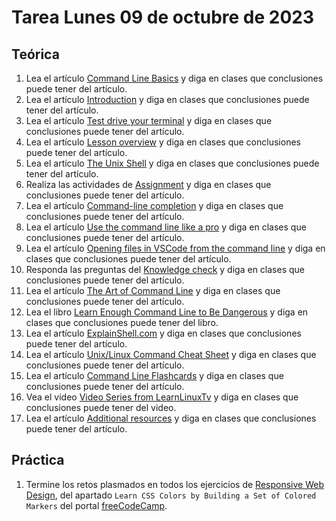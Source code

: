 # Tarea Lunes 09 de octubre de 2023

## Teórica

1. Lea el artículo [Command Line Basics](https://www.theodinproject.com/lessons/foundations-command-line-basics) y diga en clases que conclusiones puede tener del artículo.
2. Lea el artículo [Introduction](https://www.theodinproject.com/lessons/foundations-command-line-basics#introduction) y diga en clases que conclusiones puede tener del artículo.
3. Lea el artículo [Test drive your terminal](https://www.theodinproject.com/lessons/foundations-command-line-basics#test-drive-your-terminal) y diga en clases que conclusiones puede tener del artículo.
4. Lea el artículo [Lesson overview](https://www.theodinproject.com/lessons/foundations-command-line-basics#lesson-overview) y diga en clases que conclusiones puede tener del artículo.
5. Lea el artículo [The Unix Shell](https://swcarpentry.github.io/shell-novice/) y diga en clases que conclusiones puede tener del artículo.
6. Realiza las actividades de [Assignment](https://www.theodinproject.com/lessons/foundations-command-line-basics#assignment) y diga en clases que conclusiones puede tener del artículo.
7. Lea el artículo [Command-line completion](https://en.wikipedia.org/wiki/Command-line_completion) y diga en clases que conclusiones puede tener del artículo.
8. Lea el artículo [Use the command line like a pro](https://www.theodinproject.com/lessons/foundations-command-line-basics#use-the-command-line-like-a-pro) y diga en clases que conclusiones puede tener del artículo.
9. Lea el artículo [Opening files in VSCode from the command line](https://www.theodinproject.com/lessons/foundations-command-line-basics#opening-files-in-vscode-from-the-command-line) y diga en clases que conclusiones puede tener del artículo.
10. Responda las preguntas del [Knowledge check](https://www.theodinproject.com/lessons/foundations-command-line-basics#knowledge-check) y diga en clases que conclusiones puede tener del artículo.
11. Lea el artículo [The Art of Command Line](https://github.com/jlevy/the-art-of-command-line#readme) y diga en clases que conclusiones puede tener del artículo.
12. Lea el libro [Learn Enough Command Line to Be Dangerous](https://www.learnenough.com/command-line-tutorial) y diga en clases que conclusiones puede tener del libro.
13. Lea el artículo [ExplainShell.com](http://explainshell.com/) y diga en clases que conclusiones puede tener del artículo.
14. Lea el artículo [Unix/Linux Command Cheat Sheet](https://files.fosswire.com/2007/08/fwunixref.pdf) y diga en clases que conclusiones puede tener del artículo.
15. Lea el artículo [Command Line Flashcards](https://flashcards.github.io/command_line/introduction.html) y diga en clases que conclusiones puede tener del artículo.
16. Vea el video [Video Series from LearnLinuxTv](https://www.youtube.com/playlist?list=PLT98CRl2KxKHaKA9-4_I38sLzK134p4GJ) y diga en clases que conclusiones puede tener del video.
17. Lea el artículo [Additional resources](https://www.theodinproject.com/lessons/foundations-command-line-basics#additional-resources) y diga en clases que conclusiones puede tener del artículo.

## Práctica

1. Termine los retos plasmados en todos los ejercicios de [Responsive Web Design](https://www.freecodecamp.org/learn/2022/responsive-web-design/), del apartado `Learn CSS Colors by Building a Set of Colored Markers` del portal [freeCodeCamp](https://www.freecodecamp.org/learn/).
